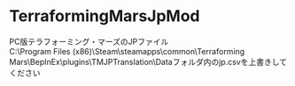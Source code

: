 # TerraformingMarsJpMod
PC版テラフォーミング・マーズのJPファイル  
C:\Program Files (x86)\Steam\steamapps\common\Terraforming Mars\BepInEx\plugins\TMJPTranslation\Dataフォルダ内のjp.csvを上書きしてください
